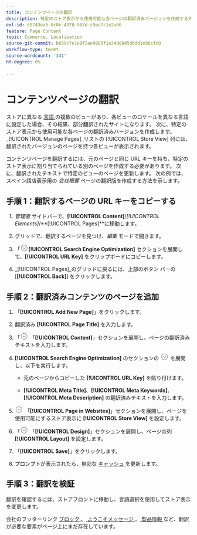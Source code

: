 ```yaml
---
title: コンテンツページの翻訳
description: 特定のストア表示から使用可能な各ページの翻訳済みバージョンを作成する方法を説明します。
exl-id: e8743ea5-0c8e-4970-987d-c9ac7c1e2a66
feature: Page Content
topic: Commerce, Localization
source-git-commit: b659c7e1e8f2ae9883f1e24d8045d6dd1e90cfc0
workflow-type: tm+mt
source-wordcount: '341'
ht-degree: 0%

---
```


# コンテンツページの翻訳

ストアに異なる [ 言語 ](../stores-purchase/store-localize.md) の複数のビューがあり、各ビューのロケールを異なる言語に設定した場合、その結果、部分翻訳されたサイトになります。 次に、特定のストア表示から使用可能な各ページの翻訳済みバージョンを作成します。 _[!UICONTROL Manage Pages]_リストの [!UICONTROL Store View] 列には、翻訳されたバージョンのページを持つ各ビューが表示されます。

コンテンツページを翻訳するには、元のページと同じ URL キーを持ち、特定のストア表示に割り当てられている別のページを作成する必要があります。 次に、翻訳されたテキストで特定のビューのページを更新します。 次の例では、スペイン語店表示用の _会社概要_ ページの翻訳版を作成する方法を示します。

## 手順 1：翻訳するページの URL キーをコピーする

1. _管理者_ サイドバーで、**[!UICONTROL Content]**/_[!UICONTROL Elements]_/**[!UICONTROL Pages]**に移動します。

1. グリッドで、翻訳するページを見つけ、_編集_ モードで開きます。

1. 「![ 拡張セレクター ](../assets/icon-display-expand.png)**[!UICONTROL Search Engine Optimization]** セクションを展開して、**[!UICONTROL URL Key]** をクリップボードにコピーします。

1. _[!UICONTROL Pages]_のグリッドに戻るには、上部のボタン バーの [**[!UICONTROL Back]**] をクリックします。

## 手順 2：翻訳済みコンテンツのページを追加

1. 「**[!UICONTROL Add New Page]**」をクリックします。

1. 翻訳済み **[!UICONTROL Page Title]** を入力します。

1. 「![ 展開セレクター ](../assets/icon-display-expand.png) 「**[!UICONTROL Content]**」セクションを展開し、ページの翻訳済みテキストを入力します。

1. **[!UICONTROL Search Engine Optimization]** のセクションの ![ 展開セレクター ](../assets/icon-display-expand.png) を展開し、以下を実行します。

   - 元のページからコピーした **[!UICONTROL URL Key]** を貼り付けます。

   - **[!UICONTROL Meta Title]**、**[!UICONTROL Meta Keywords]**、**[!UICONTROL Meta Description]** の翻訳済みテキストを入力します。

1. ![ 展開セレクター ](../assets/icon-display-expand.png) 「**[!UICONTROL Page in Websites]**」セクションを展開し、ページを使用可能にするストア表示に **[!UICONTROL Store View]** を設定します。

1. 「![ 展開セレクター ](../assets/icon-display-expand.png) 「**[!UICONTROL Design]**」セクションを展開し、ページの列 **[!UICONTROL Layout]** を設定します。

1. 「**[!UICONTROL Save]**」をクリックします。

1. プロンプトが表示されたら、無効な [ キャッシュ ](../systems/cache-management.md) を更新します。

## 手順 3：翻訳を検証

翻訳を確認するには、ストアフロントに移動し、言語選択を使用してストア表示を変更します。

会社のフッターリンク [ ブロック ](block-add.md)、[ ようこそメッセージ ](../getting-started/storefront-branding.md#change-the-welcome-message)、[ 製品情報 ](../stores-purchase/store-localize.md#localize-products) など、翻訳が必要な要素がページ上にまだ存在しています。
